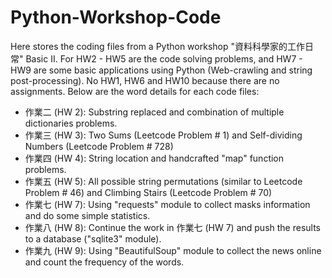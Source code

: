 # Python-Workshop-Code
Here stores the coding files from a Python workshop "資料科學家的工作日常" Basic II. For HW2 - HW5 are the code solving problems, and HW7 - HW9 are some basic applications using Python (Web-crawling and string post-processing). No HW1, HW6 and HW10 because there are no assignments. Below are the word details for each code files:

* 作業二 (HW 2): Substring replaced and combination of multiple dictionaries problems.
* 作業三 (HW 3): Two Sums (Leetcode Problem # 1) and Self-dividing Numbers (Leetcode Problem # 728)
* 作業四 (HW 4): String location and handcrafted "map" function problems.
* 作業五 (HW 5): All possible string permutations (similar to Leetcode Problem # 46) and Climbing Stairs (Leetcode Problem # 70)
* 作業七 (HW 7): Using "requests" module to collect masks information and do some simple statistics.
* 作業八 (HW 8): Continue the work in 作業七 (HW 7) and push the results to a database ("sqlite3" module).
* 作業九 (HW 9): Using "BeautifulSoup" module to collect the news online and count the frequency of the words.
